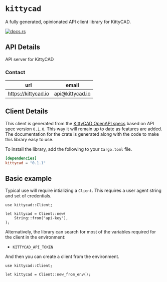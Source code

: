 # `kittycad`

A fully generated, opinionated API client library for KittyCAD.

[![docs.rs](https://docs.rs/kittycad/badge.svg)](https://docs.rs/kittycad)

## API Details

API server for KittyCAD



### Contact


| url | email |
|----|----|
| <https://kittycad.io> | api@kittycad.io |



## Client Details

This client is generated from the [KittyCAD OpenAPI
specs](https://github.com/) based on API spec version `0.1.0`. This way it will remain
up to date as features are added. The documentation for the crate is generated
along with the code to make this library easy to use.


To install the library, add the following to your `Cargo.toml` file.

```toml
[dependencies]
kittycad = "0.1.1"
```

## Basic example

Typical use will require intializing a `Client`. This requires
a user agent string and set of credentials.

```
use kittycad::Client;

let kittycad = Client::new(
    String::from("api-key"),
);
```

Alternatively, the library can search for most of the variables required for
the client in the environment:

- `KITTYCAD_API_TOKEN`

And then you can create a client from the environment.

```
use kittycad::Client;

let kittycad = Client::new_from_env();
```
